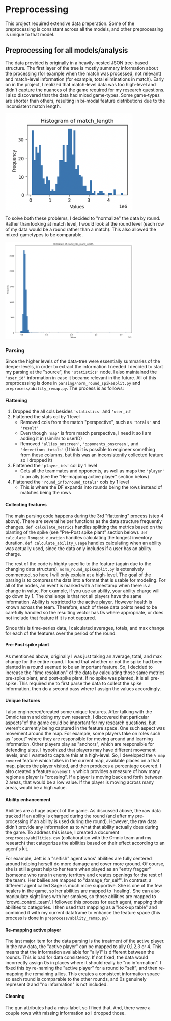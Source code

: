 # Preprocessing
This project required extensive data preperation. Some of the preprocessing is consistant across all the models, and other preprocessing is unique to that model.

## Preprocessing for all models/analysis
The data provided is originally in a heavily-nested JSON tree-based structure. The first layer of the tree is mostly summary information about the processing (for example when the match was processed, not relevant) and match-level information (for example, total eliminations in match). Early on in the project, I realized that match-level data was too high-level and didn't capture the nuances of the game required for my research questions. I also discovered that the data had mixed game-types. Some game-types are shorter than others, resulting in bi-modal feature distributions due to the inconsistent match length. 

<img src="../imgs/pre_norm_round_length.png" alt="win ratio map" width="400"/>

To solve both these problems, I decided to "normalize" the data by round. Rather than looking at match level, I would look at the round level (each row of my data would be a round rather than a match). This also allowed the mixed-gametypes to be comparable.

<img src="../imgs/post_norm_round_length.png" alt="win ratio map" width="400"/>

### Parsing
Since the higher levels of the data-tree were essentially summaries of the deeper levels, in order to extract the information I needed I decided to start my parsing at the "source", the `'statistics'` node. I also maintained the `'user_id'` information in case it became relevant in the future. All of this preprocessing is done in `parsing/norm_round_spikesplit.py` and `preprocess/ability_remap.py`. The process is as follows:

#### Flattening
1. Dropped the all cols besides `'statistics'` and `'user_id'`
2. Flattened the stats col by 1 level
    - Removed cols from the match "perspective", such as `'totals'` and `'result'`
    - Even though `'map'` is from match perspective, I need it so I am adding it in (similar to userID)
    - Removed `'allies_onscreen'`, `'opponents_onscreen'`, and `'detections_totals'` (I think it is possible to engineer something from these columns, but this was an inconsistently collected feature so I dropped it)
3. Flattened the `'player_ids'` col by 1 level
    - Gets all the teammates and opponents, as well as maps the `'player'` to an ally (see the "Re-mapping active player" section below)
4. Flattened the `'round_info/round_totals'` cols by 1 level
    - This is where the DF expands into rounds being the rows instead of matches being the rows

#### Collecting features
The main parsing code happens during the 3rd "flattening" process (step 4 above). There are several helper functions as the data structure frequently changes. `def calculate_metrics` handles splitting the metrics based on the planting of the spike (see "Pre-Post spike plant" section below). `def calculate_longest_duration` handles calculating the longest inventory duration. `def calculate_ability_usage` handles calculating when an ability was actually used, since the data only includes if a user has an ability charge.

The rest of the code is highty specific to the feature (again due to the changing data structure). `norm_round_spikesplit.py` is extensively commented, so here I will only explain at a high-level. The goal of the parsing is to compress the data into a format that is usable for modeling. For all of the nodes, an event is marked with a timestamp when there is a change in value. For example, if you use an ability, your ability charge will go down by 1. The challenge is that not all players have the same information. Ability is restricted to the active player. However health is known across the team. Therefore, each of these data points need to be carefully handled so the resulting vector has 0s where appropriate, or does not include that feature if it is not captured. 

Since this is time-series data, I calculated averages, totals, and max change for each of the features over the period of the round. 
#### Pre-Post spike plant
As mentioned above, originally I was just taking an average, total, and max change for the entire round. I found that whether or not the spike had been planted in a round seemed to be an important feature. So, I decided to increase the "time resolution" of the data by calculating those same metrics pre-spike plant, and post-spike plant. If no spike was planted, it is all pre-spike. This required me to first parse the data to collect the spike information, then do a second pass where I assign the values accordingly.

#### Unique features
I also engineered/created some unique features. After talking with the Omnic team and doing my own research, I discovered that particular aspects"of the game could be important for my research questions, but weren’t currently being captured in the feature space. One such aspect was movement around the map. For example, some players take on roles such as "scout" where they are responsible for moving around and learning information. Other players play as "anchors", which are responsible for defending sites. I hypothized that players may have different movement levels, and I wanted to capture this at a high-level. So, I developed the `% map covered` feature which takes in the current map, available places on a that map, places the player visited, and then produces a percentage covered. I also created a feature `movement %` which provides a measure of how many regions a player is "crossing". If a player is moving back and forth between 2 areas, that would be a low value. If the player is moving across many areas, would be a high value.

#### Ability enhancement
Abilities are a huge aspect of the game. As discussed above, the raw data tracked if an ability is charged during the round (and after my pre-processing if an ability is used during the round). However, the raw data  didn't provide any information as to what that ability actually does during the game. To address this issue, I created a document `preprocess/abilities.csv` (collaboration with the Omnic team and my research) that categorizes the abilities based on their effect according to an agent's kit. 

For example, Jett is a "selfish" agent whos' abilities are fully centered around helping herself do more damage and cover more ground. Of course, she is still a great help to her team when played as an "entry fragger" (someone who runs in enemy territory and creates openings for the rest of the team). Her bailies are mapped to "damage_for_self". In contrast, a different agent called Sage is much more supportive. She is one of the few healers in the game, so her abilities are mapped to 'healing'. She can also manipulate sight lines with her smokes, so those abilities are mapped to 'crowd_control_team'. I followed this process for each agent, mapping their abilities to categories. I then used that mapping as a "look-up table" and combined it with my current dataframe to enhance the feature space (this process is done in `preprocess/ability_remap.py`) 

#### Re-mapping active player
The last major item for the data parsing is the treatment of the active player. In the raw data, the "active player" can be mapped to ally 0,1,2,3 or 4. This means that the information available for "ally1" is different between the rounds. This is bad for data consistency. If not fixed, the data would incorrectly assign 0s in places where it should really be "no information". I fixed this by re-naming the "active player" for a round to "self", and then re-mapping the remaining allies. This creates a consistent information space so each round is comparable to the other rounds, and 0s genuinely represent 0 and "no information" is not included.

#### Cleaning
The gun attributes had a miss-label, so I fixed that. And, there were a couple rows with missing information so I dropped those.
